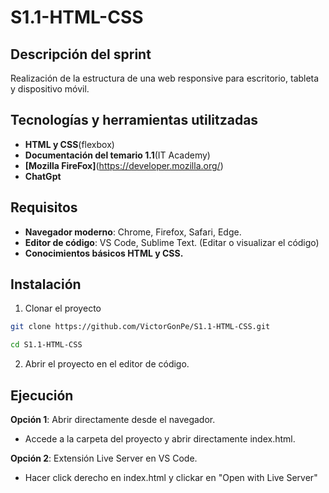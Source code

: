 # S1.1-HTML-CSS

## Descripción del sprint

Realización de la estructura de una web responsive para escritorio, tableta y dispositivo móvil. 


## Tecnologías y herramientas utilitzadas

- **HTML y CSS**(flexbox)
- **Documentación del temario 1.1**(IT Academy)
- **[Mozilla FireFox]**(https://developer.mozilla.org/)
- **ChatGpt**


## Requisitos

- **Navegador moderno**: Chrome, Firefox, Safari, Edge.
- **Editor de código**: VS Code, Sublime Text. (Editar o visualizar el código) 
- **Conocimientos básicos HTML y CSS.**

## Instalación

1. Clonar el proyecto

```bash
git clone https://github.com/VictorGonPe/S1.1-HTML-CSS.git
```
```bash
cd S1.1-HTML-CSS
```

2. Abrir el proyecto en el editor de código.

## Ejecución

**Opción 1**: Abrir directamente desde el navegador.
- Accede a la carpeta del proyecto y abrir directamente index.html.

**Opción 2**: Extensión Live Server en VS Code.
- Hacer click derecho en index.html y clickar en "Open with Live Server"



